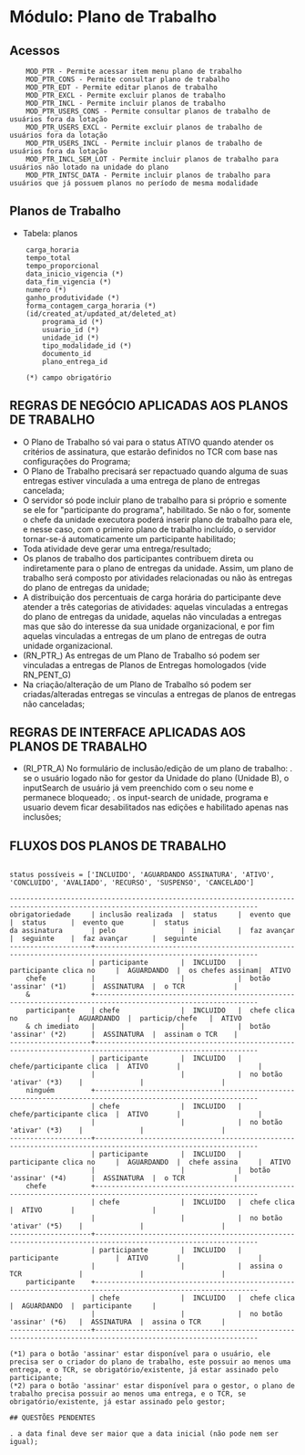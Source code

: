 # Módulo: Plano de Trabalho

## Acessos  

~~~text
    MOD_PTR - Permite acessar item menu plano de trabalho
    MOD_PTR_CONS - Permite consultar plano de trabalho
    MOD_PTR_EDT - Permite editar planos de trabalho
    MOD_PTR_EXCL - Permite excluir planos de trabalho
    MOD_PTR_INCL - Permite incluir planos de trabalho
    MOD_PTR_USERS_CONS - Permite consultar planos de trabalho de usuários fora da lotação
    MOD_PTR_USERS_EXCL - Permite excluir planos de trabalho de usuários fora da lotação
    MOD_PTR_USERS_INCL - Permite incluir planos de trabalho de usuários fora da lotação
    MOD_PTR_INCL_SEM_LOT - Permite incluir planos de trabalho para usuários não lotado na unidade do plano
    MOD_PTR_INTSC_DATA - Permite incluir planos de trabalho para usuários que já possuem planos no período de mesma modalidade
~~~

## Planos de Trabalho

- Tabela: planos

~~~text
    carga_horaria
    tempo_total
    tempo_proporcional
    data_inicio_vigencia (*)
    data_fim_vigencia (*)
    numero (*)
    ganho_produtividade (*)
    forma_contagem_carga_horaria (*)
    (id/created_at/updated_at/deleted_at)
        programa_id (*)
        usuario_id (*)
        unidade_id (*)
        tipo_modalidade_id (*)
        documento_id
        plano_entrega_id

    (*) campo obrigatório
~~~

## REGRAS DE NEGÓCIO APLICADAS AOS PLANOS DE TRABALHO

- O Plano de Trabalho só vai para o status ATIVO quando atender os critérios de assinatura, que estarão definidos no TCR com base nas configurações do Programa;
- O Plano de Trabalho precisará ser repactuado quando alguma de suas entregas estiver vinculada a uma entrega de plano de entregas cancelada;
- O servidor só pode incluir plano de trabalho para si próprio e somente se ele for "participante do programa", habilitado. Se não o for, somente o chefe da unidade executora poderá inserir plano de trabalho para ele, e nesse caso, com o primeiro plano de trabalho incluído, o servidor tornar-se-á automaticamente um participante habilitado;
- Toda atividade deve gerar uma entrega/resultado;
- Os planos de trabalho dos participantes contribuem direta ou indiretamente para o plano de entregas da unidade. Assim, um plano de trabalho será composto por atividades relacionadas ou não às entregas do plano de entregas da unidade;
- A distribuição dos percentuais de carga horária do participante deve atender a três categorias de atividades: aquelas vinculadas a entregas do plano de entregas da unidade, aquelas não vinculadas a entregas mas que são do interesse da sua unidade organizacional, e por fim aquelas vinculadas a entregas de um plano de entregas de outra unidade organizacional.
- (RN_PTR_) As entregas de um Plano de Trabalho só podem ser vinculadas a entregas de Planos de Entregas homologados (vide RN_PENT_G)
- Na criação/alteração de um Plano de Trabalho só podem ser criadas/alteradas entregas se vinculas a entregas de planos de entregas não canceladas;

## REGRAS DE INTERFACE APLICADAS AOS PLANOS DE TRABALHO

- (RI_PTR_A) No formulário de inclusão/edição de um plano de trabalho:
    . se o usuário logado não for gestor da Unidade do plano (Unidade B), o inputSearch de usuário já vem preenchido com o seu nome e permanece bloqueado;
    . os input-search de unidade, programa e usuario devem ficar desabilitados nas edições e habilitado apenas nas inclusões;

## FLUXOS DOS PLANOS DE TRABALHO  

~~~text

status possíveis = ['INCLUIDO', 'AGUARDANDO ASSINATURA', 'ATIVO', 'CONCLUIDO', 'AVALIADO', 'RECURSO', 'SUSPENSO', 'CANCELADO']

-----------------------------------------------------------------------------------------------------------------------------------
obrigatoriedade     | inclusão realizada  |  status     |  evento que                |  status      |  evento que       |  status
da assinatura       | pelo                |  inicial    |  faz avançar               |  seguinte    |  faz avançar      |  seguinte
--------------------+--------------------------------------------------------------------------------------------------------------
                    | participante        |  INCLUIDO   |  participante clica no     |  AGUARDANDO  |  os chefes assinam|  ATIVO
    chefe           |                     |             |  botão 'assinar' (*1)      |  ASSINATURA  |  o TCR            |  
    &               +--------------------------------------------------------------------------------------------------------------
    participante    | chefe               |  INCLUIDO   |  chefe clica no            |  AGUARDANDO  |  particip/chefe   |  ATIVO
    & ch imediato   |                     |             |  botão 'assinar' (*2)      |  ASSINATURA  |  assinam o TCR    |  
--------------------+--------------------------------------------------------------------------------------------------------------
                    | participante        |  INCLUIDO   |  chefe/participante clica  |  ATIVO       |                   |  
                    |                     |             |  no botão 'ativar' (*3)    |              |                   |  
    ninguém         +--------------------------------------------------------------------------------------------------------------
                    | chefe               |  INCLUIDO   |  chefe/participante clica  |  ATIVO       |                   |  
                    |                     |             |  no botão 'ativar' (*3)    |              |                   |  
--------------------+--------------------------------------------------------------------------------------------------------------
                    | participante        |  INCLUIDO   |  participante clica no     |  AGUARDANDO  |  chefe assina     |  ATIVO
                    |                     |             |  botão 'assinar' (*4)      |  ASSINATURA  |  o TCR            |  
    chefe           +--------------------------------------------------------------------------------------------------------------
                    | chefe               |  INCLUIDO   |  chefe clica               |  ATIVO       |                   |  
                    |                     |             |  no botão 'ativar' (*5)    |              |                   |  
--------------------+--------------------------------------------------------------------------------------------------------------
                    | participante        |  INCLUIDO   |  participante              |  ATIVO       |                   |  
                    |                     |             |  assina o TCR              |              |                   |  
    participante    +--------------------------------------------------------------------------------------------------------------
                    | chefe               |  INCLUIDO   |  chefe clica               |  AGUARDANDO  |  participante     |  
                    |                     |             |  no botão 'assinar' (*6)   |  ASSINATURA  |  assina o TCR     |  
--------------------+--------------------------------------------------------------------------------------------------------------

(*1) para o botão 'assinar' estar disponível para o usuário, ele precisa ser o criador do plano de trabalho, este possuir ao menos uma entrega, e o TCR, se obrigatório/existente, já estar assinado pelo participante; 
(*2) para o botão 'assinar' estar disponível para o gestor, o plano de trabalho precisa possuir ao menos uma entrega, e o TCR, se obrigatório/existente, já estar assinado pelo gestor;

## QUESTÕES PENDENTES

. a data final deve ser maior que a data inicial (não pode nem ser igual);
